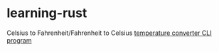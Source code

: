 # learning-rust

Celsius to Fahrenheit/Fahrenheit to Celsius [temperature converter CLI program](https://github.com/memoryfile/learning-rust/tree/main/temperature-converter)
